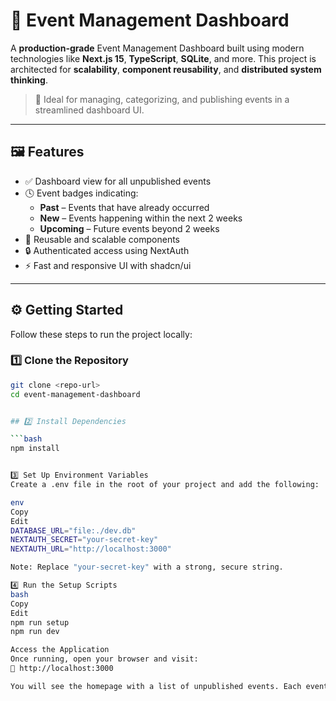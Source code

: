 # 🎉 Event Management Dashboard

A **production-grade** Event Management Dashboard built using modern technologies like **Next.js 15**, **TypeScript**, **SQLite**, and more. This project is architected for **scalability**, **component reusability**, and **distributed system thinking**.

> 📌 Ideal for managing, categorizing, and publishing events in a streamlined dashboard UI.

---

## 🖼️ Features

- ✅ Dashboard view for all unpublished events
- 🕓 Event badges indicating:
  - **Past** – Events that have already occurred
  - **New** – Events happening within the next 2 weeks
  - **Upcoming** – Future events beyond 2 weeks
- 🧩 Reusable and scalable components
- 🔒 Authenticated access using NextAuth
- ⚡ Fast and responsive UI with shadcn/ui

---

## ⚙️ Getting Started

Follow these steps to run the project locally:

### 1️⃣ Clone the Repository

````bash
git clone <repo-url>
cd event-management-dashboard


## 2️⃣ Install Dependencies

```bash
npm install


3️⃣ Set Up Environment Variables
Create a .env file in the root of your project and add the following:

env
Copy
Edit
DATABASE_URL="file:./dev.db"
NEXTAUTH_SECRET="your-secret-key"
NEXTAUTH_URL="http://localhost:3000"

Note: Replace "your-secret-key" with a strong, secure string.

4️⃣ Run the Setup Scripts
bash
Copy
Edit
npm run setup
npm run dev

Access the Application
Once running, open your browser and visit:
🔗 http://localhost:3000

You will see the homepage with a list of unpublished events. Each event is displayed as a card with a badge indicating its status:
````
